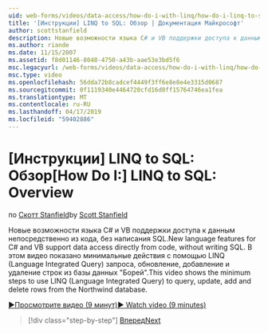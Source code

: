```yaml
---
uid: web-forms/videos/data-access/how-do-i-with-linq/how-do-i-linq-to-sql-overview
title: '[Инструкции] LINQ to SQL: Обзор | Документация Майкрософт'
author: scottstanfield
description: Новые возможности языка C# и VB поддержки доступа к данным непосредственно из кода, без написания SQL. В этом видео показано минимальные действия для использования LINQ (Language Int...
ms.author: riande
ms.date: 11/15/2007
ms.assetid: f8d01146-8048-4750-a43b-aae53e3bd5f6
msc.legacyurl: /web-forms/videos/data-access/how-do-i-with-linq/how-do-i-linq-to-sql-overview
msc.type: video
ms.openlocfilehash: 56dda72b8cadcef4449f3ff6e8e8e4e3315d0687
ms.sourcegitcommit: 0f1119340e4464720cfd16d0ff15764746ea1fea
ms.translationtype: MT
ms.contentlocale: ru-RU
ms.lasthandoff: 04/17/2019
ms.locfileid: "59402886"
---
```

# <a name="how-do-i-linq-to-sql-overview"></a><span data-ttu-id="466f9-104">[Инструкции] LINQ to SQL: Обзор</span><span class="sxs-lookup"><span data-stu-id="466f9-104">[How Do I:] LINQ to SQL: Overview</span></span>

<span data-ttu-id="466f9-105">по [Скотт Stanfield](https://github.com/scottstanfield)</span><span class="sxs-lookup"><span data-stu-id="466f9-105">by [Scott Stanfield](https://github.com/scottstanfield)</span></span>

<span data-ttu-id="466f9-106">Новые возможности языка C# и VB поддержки доступа к данным непосредственно из кода, без написания SQL.</span><span class="sxs-lookup"><span data-stu-id="466f9-106">New language features for C# and VB support data access directly from code, without writing SQL.</span></span> <span data-ttu-id="466f9-107">В этом видео показано минимальные действия с помощью LINQ (Language Integrated Query) запроса, обновление, добавление и удаление строк из базы данных "Борей".</span><span class="sxs-lookup"><span data-stu-id="466f9-107">This video shows the minimum steps to use LINQ (Language Integrated Query) to query, update, add and delete rows from the Northwind database.</span></span>

[<span data-ttu-id="466f9-108">&#9654;Просмотрите видео (9 минут)</span><span class="sxs-lookup"><span data-stu-id="466f9-108">&#9654; Watch video (9 minutes)</span></span>](https://channel9.msdn.com/Blogs/ASP-NET-Site-Videos/how-do-i-linq-to-sql-overview)

> [!div class="step-by-step"]
> [<span data-ttu-id="466f9-109">Вперед</span><span class="sxs-lookup"><span data-stu-id="466f9-109">Next</span></span>](how-do-i-linq-to-sql-data-model.md)

